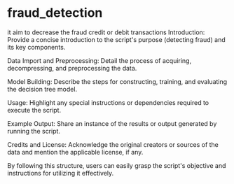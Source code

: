 # fraud_detection
it aim to decrease the fraud credit or debit transactions
Introduction:
Provide a concise introduction to the script's purpose (detecting fraud) and its key components.

Data Import and Preprocessing:
Detail the process of acquiring, decompressing, and preprocessing the data.

Model Building:
Describe the steps for constructing, training, and evaluating the decision tree model.

Usage:
Highlight any special instructions or dependencies required to execute the script.

Example Output:
Share an instance of the results or output generated by running the script.

Credits and License:
Acknowledge the original creators or sources of the data and mention the applicable license, if any.

By following this structure, users can easily grasp the script's objective and instructions for utilizing it effectively.






